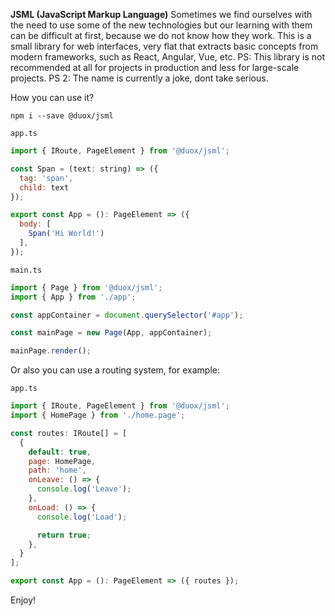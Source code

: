 **JSML (JavaScript Markup Language)**
Sometimes we find ourselves with the need to use some of the new technologies but our learning with them can be difficult at first, because we do not know how they work.
This is a small library for web interfaces, very flat that extracts basic concepts from modern frameworks, such as React, Angular, Vue, etc.
PS: This library is not recommended at all for projects in production and less for large-scale projects.
PS 2: The name is currently a joke, dont take serious.

How you can use it?

    npm i --save @duox/jsml

`app.ts`
```javascript
import { IRoute, PageElement } from '@duox/jsml';

const Span = (text: string) => ({
  tag: 'span',
  child: text
});

export const App = (): PageElement => ({
  body: [
    Span('Hi World!')
  ],
});

```

`main.ts`

```javascript
import { Page } from '@duox/jsml';
import { App } from './app';

const appContainer = document.querySelector('#app');

const mainPage = new Page(App, appContainer);

mainPage.render();
```

Or also you can use a routing system, for example:

`app.ts`
```javascript
import { IRoute, PageElement } from '@duox/jsml';
import { HomePage } from './home.page';

const routes: IRoute[] = [
  {
    default: true,
    page: HomePage,
    path: 'home',
    onLeave: () => {
      console.log('Leave');
    },
    onLoad: () => {
      console.log('Load');

      return true;
    },
  }
];

export const App = (): PageElement => ({ routes });
```

Enjoy!